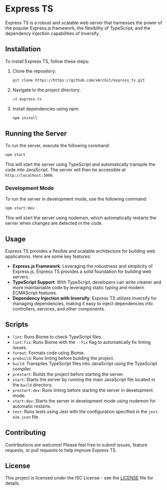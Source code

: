 # Express TS

Express TS is a robust and scalable web server that harnesses the power of the popular Express.js framework, the flexibility of TypeScript, and the dependency injection capabilities of Inversify.

## Installation

To install Express TS, follow these steps:

1. Clone the repository:

   ```bash
   git clone https://https://github.com/xArcGit/express_ts.git
   ```

2. Navigate to the project directory:

   ```bash
   cd express-ts
   ```

3. Install dependencies using npm:
   ```bash
   npm install
   ```

## Running the Server

To run the server, execute the following command:

```bash
npm start
```

This will start the server using TypeScript and automatically transpile the code into JavaScript. The server will then be accessible at `http://localhost:3000`.

### Development Mode

To run the server in development mode, use the following command:

```bash
npm start:dev
```

This will start the server using nodemon, which automatically restarts the server when changes are detected in the code.

## Usage

Express TS provides a flexible and scalable architecture for building web applications. Here are some key features:

- **Express.js Framework**: Leveraging the robustness and simplicity of Express.js, Express TS provides a solid foundation for building web servers.
- **TypeScript Support**: With TypeScript, developers can write cleaner and more maintainable code by leveraging static typing and modern ECMAScript features.
- **Dependency Injection with Inversify**: Express TS utilizes Inversify for managing dependencies, making it easy to inject dependencies into controllers, services, and other components.

## Scripts

- `lint`: Runs Biome to check TypeScript files.
- `lint:fix`: Runs Biome with the `--fix` flag to automatically fix linting issues.
- `format`: Formats code using Biome.
- `prebuild`: Runs linting before building the project.
- `build`: Transpiles TypeScript files into JavaScript using the TypeScript compiler.
- `prestart`: Builds the project before starting the server.
- `start`: Starts the server by running the main JavaScript file located in the `build` directory.
- `prestart:dev`: Runs linting before starting the server in development mode.
- `start:dev`: Starts the server in development mode using nodemon for automatic restarts.
- `test`: Runs tests using Jest with the configuration specified in the `jest-e2e.json` file.

## Contributing

Contributions are welcome! Please feel free to submit issues, feature requests, or pull requests to help improve Express TS.

## License

This project is licensed under the ISC License - see the [LICENSE](https://github.com/xArcGit/express_ts/LICENSE) file for details.
